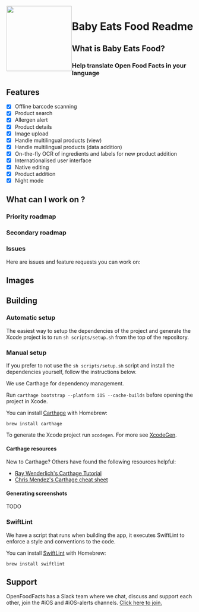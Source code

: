 <img height='175' src="https://static.openfoodfacts.org/images/misc/openfoodfacts-logo-en-178x150.png" align="left" hspace="1" vspace="1">

# Baby Eats Food Readme

## What is Baby Eats Food?

### Help translate Open Food Facts in your language

## Features

- [x] Offline barcode scanning
- [x] Product search
- [x] Allergen alert
- [x] Product details
- [x] Image upload
- [x] Handle multilingual products (view)
- [x] Handle multilingual products (data addition)
- [x] On-the-fly OCR of ingredients and labels for new product addition
- [x] Internationalised user interface
- [x] Native editing
- [x] Product addition
- [x] Night mode

## What can I work on ?

### Priority roadmap

### Secondary roadmap

### Issues
Here are issues and feature requests you can work on:
## Images

## Building

### Automatic setup
The easiest way to setup the dependencies of the project and generate the Xcode project is to run `sh scripts/setup.sh` from the top of the repository.

### Manual setup
If you prefer to not use the `sh scripts/setup.sh` script and install the dependencies yourself, follow the instructions below.

We use Carthage for dependency management.

Run `carthage bootstrap --platform iOS --cache-builds` before opening the project in Xcode.

You can install [Carthage](https://github.com/Carthage/Carthage) with Homebrew:
```
brew install carthage
```

To generate the Xcode project run `xcodegen`. For more see [XcodeGen](https://www.github.com/yonaskolb/XcodeGen).

#### Carthage resources
New to Carthage? Others have found the following resources helpful:
* [Ray Wenderlich's Carthage Tutorial](https://www.raywenderlich.com/416-carthage-tutorial-getting-started)
* [Chris Mendez's Carthage cheat sheet](https://www.chrisjmendez.com/2016/10/30/carthage-cheat-sheet/)
  
#### Generating screenshots

TODO 

### SwiftLint

We have a script that runs when building the app, it executes SwiftLint to enforce a style and conventions to the code.

You can install [SwiftLint](https://github.com/realm/SwiftLint/) with Homebrew:
```
brew install swiftlint
```

## Support

OpenFoodFacts has a Slack team where we chat, discuss and support each other, join the #iOS and #iOS-alerts channels. [Click here to join.](https://slack.openfoodfacts.org/)
